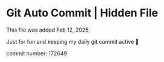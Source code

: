 # Git Auto Commit | Hidden File

This file was added Feb 12, 2025

Just for fun and keeping my daily git commit active 🤪

commit number: 172649
